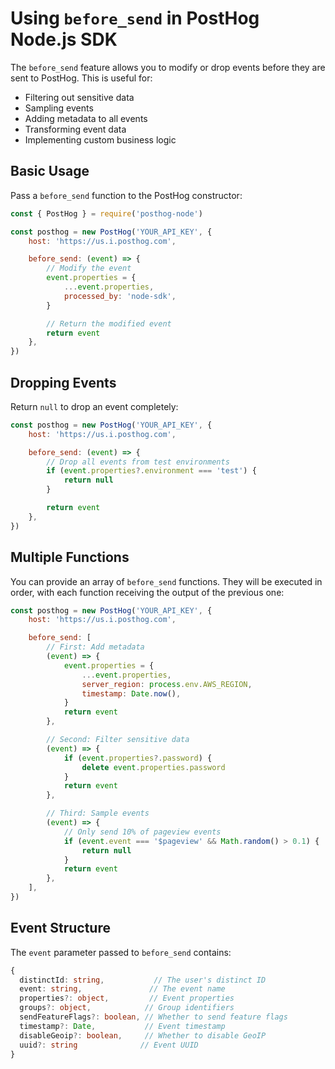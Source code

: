 # Using `before_send` in PostHog Node.js SDK

The `before_send` feature allows you to modify or drop events before they are sent to PostHog. This is useful for:

- Filtering out sensitive data
- Sampling events
- Adding metadata to all events
- Transforming event data
- Implementing custom business logic

## Basic Usage

Pass a `before_send` function to the PostHog constructor:

```javascript
const { PostHog } = require('posthog-node')

const posthog = new PostHog('YOUR_API_KEY', {
    host: 'https://us.i.posthog.com',

    before_send: (event) => {
        // Modify the event
        event.properties = {
            ...event.properties,
            processed_by: 'node-sdk',
        }

        // Return the modified event
        return event
    },
})
```

## Dropping Events

Return `null` to drop an event completely:

```javascript
const posthog = new PostHog('YOUR_API_KEY', {
    host: 'https://us.i.posthog.com',

    before_send: (event) => {
        // Drop all events from test environments
        if (event.properties?.environment === 'test') {
            return null
        }

        return event
    },
})
```

## Multiple Functions

You can provide an array of `before_send` functions. They will be executed in order, with each function receiving the output of the previous one:

```javascript
const posthog = new PostHog('YOUR_API_KEY', {
    host: 'https://us.i.posthog.com',

    before_send: [
        // First: Add metadata
        (event) => {
            event.properties = {
                ...event.properties,
                server_region: process.env.AWS_REGION,
                timestamp: Date.now(),
            }
            return event
        },

        // Second: Filter sensitive data
        (event) => {
            if (event.properties?.password) {
                delete event.properties.password
            }
            return event
        },

        // Third: Sample events
        (event) => {
            // Only send 10% of pageview events
            if (event.event === '$pageview' && Math.random() > 0.1) {
                return null
            }
            return event
        },
    ],
})
```

## Event Structure

The `event` parameter passed to `before_send` contains:

```typescript
{
  distinctId: string,           // The user's distinct ID
  event: string,               // The event name
  properties?: object,         // Event properties
  groups?: object,            // Group identifiers
  sendFeatureFlags?: boolean, // Whether to send feature flags
  timestamp?: Date,           // Event timestamp
  disableGeoip?: boolean,     // Whether to disable GeoIP
  uuid?: string              // Event UUID
}
```
